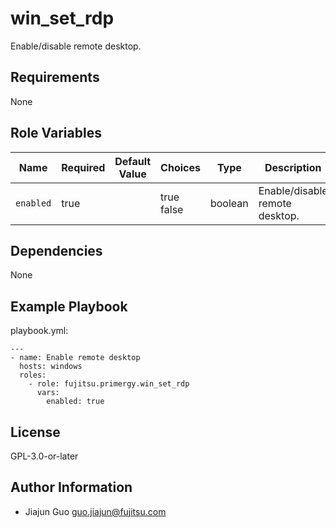 win_set_rdp
===========

Enable/disable remote desktop.

Requirements
------------

None

Role Variables
--------------

| Name | Required | Default Value | Choices | Type | Description |
|------|----------|---------------|---------|------|-------------|
| `enabled` | true | | true<br>false | boolean | Enable/disable remote desktop. |

Dependencies
------------

None

Example Playbook
----------------

playbook.yml:

    ---
    - name: Enable remote desktop
      hosts: windows
      roles:
        - role: fujitsu.primergy.win_set_rdp
          vars:
            enabled: true

License
-------

GPL-3.0-or-later

Author Information
------------------

- Jiajun Guo <guo.jiajun@fujitsu.com>
